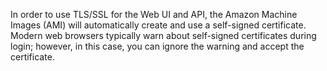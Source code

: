In order to use TLS/SSL for the Web UI and API, the Amazon Machine
Images (AMI) will automatically create and use a self-signed
certificate. Modern web browsers typically warn about self-signed
certificates during login; however, in this case, you can ignore the
warning and accept the certificate.